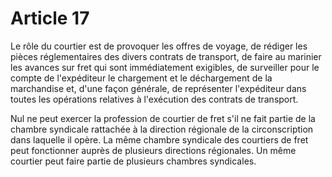 # Article 17

Le rôle du courtier est de provoquer les offres de voyage, de rédiger les pièces réglementaires des divers contrats de transport, de faire au marinier les avances sur fret qui sont immédiatement exigibles, de surveiller pour le compte de l'expéditeur le chargement et le déchargement de la marchandise et, d'une façon générale, de représenter l'expéditeur dans toutes les opérations relatives à l'exécution des contrats de transport.

Nul ne peut exercer la profession de courtier de fret s'il ne fait partie de la chambre syndicale rattachée à la direction régionale de la circonscription dans laquelle il opère. La même chambre syndicale des courtiers de fret peut fonctionner auprès de plusieurs directions régionales. Un même courtier peut faire partie de plusieurs chambres syndicales.
